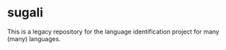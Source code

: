 sugali
======

This is a legacy repository for the language identification project for many (many) languages. 
